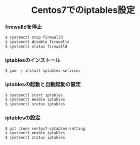 <h1 align="center">Centos7でのiptables設定</h1>

### firewalldを停止
```sh
$ systemctl stop firewalld
$ systemctl disable firewalld
$ systemctl status firewalld
```

### iptablesのインストール
```sh
$ yum -y install iptables-services
```

### iptablesの起動と自動起動の設定
```sh
$ systemctl start iptables
$ systemctl enable iptables
$ systemctl status iptables
```

### iptablesの設定
```sh
$ git clone centos7-iptables-setting
$ systemctl enable iptables
$ systemctl status iptables
```

